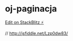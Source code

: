 # oj-paginacja

[Edit on StackBlitz ⚡️](https://stackblitz.com/edit/oj-paginacja)

// http://jsfiddle.net/Lzp0dw83/